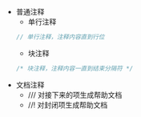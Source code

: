 + 普通注释
    + 单行注释
    ```rust
    // 单行注释，注释内容直到行位
    ```
    + 块注释
    ```rust
    /* 块注释，注释内容一直到结束分隔符 */
    ```
+ 文档注释
    + /// 对接下来的项生成帮助文档
    + //! 对封闭项生成帮助文档
